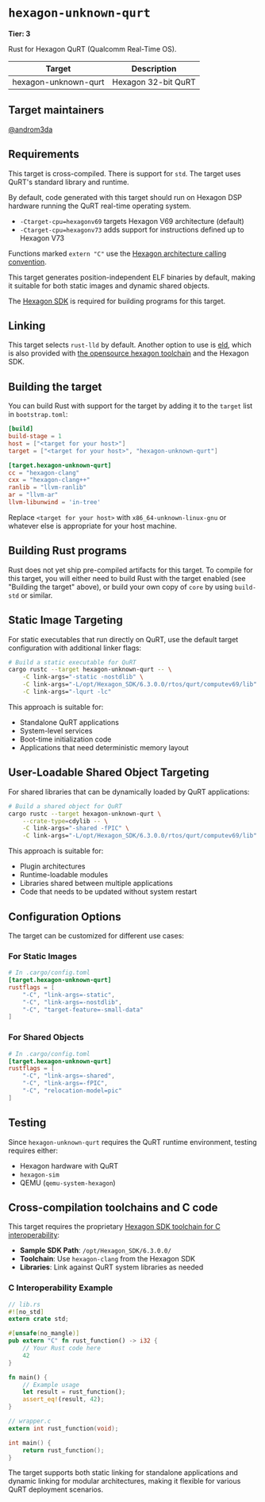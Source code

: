 # `hexagon-unknown-qurt`

**Tier: 3**

Rust for Hexagon QuRT (Qualcomm Real-Time OS).

| Target               | Description |
| -------------------- | ------------|
| hexagon-unknown-qurt | Hexagon 32-bit QuRT |

## Target maintainers

[@androm3da](https://github.com/androm3da)

## Requirements

This target is cross-compiled. There is support for `std`. The target uses
QuRT's standard library and runtime.

By default, code generated with this target should run on Hexagon DSP hardware
running the QuRT real-time operating system.

- `-Ctarget-cpu=hexagonv69` targets Hexagon V69 architecture (default)
- `-Ctarget-cpu=hexagonv73` adds support for instructions defined up to Hexagon V73

Functions marked `extern "C"` use the [Hexagon architecture calling convention](https://lists.llvm.org/pipermail/llvm-dev/attachments/20190916/21516a52/attachment-0001.pdf).

This target generates position-independent ELF binaries by default, making it
suitable for both static images and dynamic shared objects.

The [Hexagon SDK](https://softwarecenter.qualcomm.com/catalog/item/Hexagon_SDK) is
required for building programs for this target.

## Linking

This target selects `rust-lld` by default.  Another option to use is
[eld](https://github.com/qualcomm/eld), which is also provided with
[the opensource hexagon toolchain](https://github.com/quic/toolchain_for_hexagon)
and the Hexagon SDK.

## Building the target

You can build Rust with support for the target by adding it to the `target`
list in `bootstrap.toml`:

```toml
[build]
build-stage = 1
host = ["<target for your host>"]
target = ["<target for your host>", "hexagon-unknown-qurt"]

[target.hexagon-unknown-qurt]
cc = "hexagon-clang"
cxx = "hexagon-clang++"
ranlib = "llvm-ranlib"
ar = "llvm-ar"
llvm-libunwind = 'in-tree'
```

Replace `<target for your host>` with `x86_64-unknown-linux-gnu` or whatever
else is appropriate for your host machine.

## Building Rust programs

Rust does not yet ship pre-compiled artifacts for this target. To compile for
this target, you will either need to build Rust with the target enabled (see
"Building the target" above), or build your own copy of `core` by using
`build-std` or similar.

## Static Image Targeting

For static executables that run directly on QuRT, use the default target
configuration with additional linker flags:

```sh
# Build a static executable for QuRT
cargo rustc --target hexagon-unknown-qurt -- \
    -C link-args="-static -nostdlib" \
    -C link-args="-L/opt/Hexagon_SDK/6.3.0.0/rtos/qurt/computev69/lib" \
    -C link-args="-lqurt -lc"
```

This approach is suitable for:
- Standalone QuRT applications
- System-level services
- Boot-time initialization code
- Applications that need deterministic memory layout

## User-Loadable Shared Object Targeting

For shared libraries that can be dynamically loaded by QuRT applications:

```sh
# Build a shared object for QuRT
cargo rustc --target hexagon-unknown-qurt \
    --crate-type=cdylib -- \
    -C link-args="-shared -fPIC" \
    -C link-args="-L/opt/Hexagon_SDK/6.3.0.0/rtos/qurt/computev69/lib"
```

This approach is suitable for:
- Plugin architectures
- Runtime-loadable modules
- Libraries shared between multiple applications
- Code that needs to be updated without system restart

## Configuration Options

The target can be customized for different use cases:

### For Static Images
```toml
# In .cargo/config.toml
[target.hexagon-unknown-qurt]
rustflags = [
    "-C", "link-args=-static",
    "-C", "link-args=-nostdlib",
    "-C", "target-feature=-small-data"
]
```

### For Shared Objects
```toml
# In .cargo/config.toml
[target.hexagon-unknown-qurt]
rustflags = [
    "-C", "link-args=-shared",
    "-C", "link-args=-fPIC",
    "-C", "relocation-model=pic"
]
```

## Testing

Since `hexagon-unknown-qurt` requires the QuRT runtime environment, testing requires
either:
- Hexagon hardware with QuRT
- `hexagon-sim`
- QEMU (`qemu-system-hexagon`)

## Cross-compilation toolchains and C code

This target requires the proprietary [Hexagon SDK toolchain for C interoperability](https://softwarecenter.qualcomm.com/catalog/item/Hexagon_SDK):

- **Sample SDK Path**: `/opt/Hexagon_SDK/6.3.0.0/`
- **Toolchain**: Use `hexagon-clang` from the Hexagon SDK
- **Libraries**: Link against QuRT system libraries as needed

### C Interoperability Example

```rust
// lib.rs
#![no_std]
extern crate std;

#[unsafe(no_mangle)]
pub extern "C" fn rust_function() -> i32 {
    // Your Rust code here
    42
}

fn main() {
    // Example usage
    let result = rust_function();
    assert_eq!(result, 42);
}
```

```c
// wrapper.c
extern int rust_function(void);

int main() {
    return rust_function();
}
```

The target supports both static linking for standalone applications and dynamic
linking for modular architectures, making it flexible for various QuRT
deployment scenarios.
